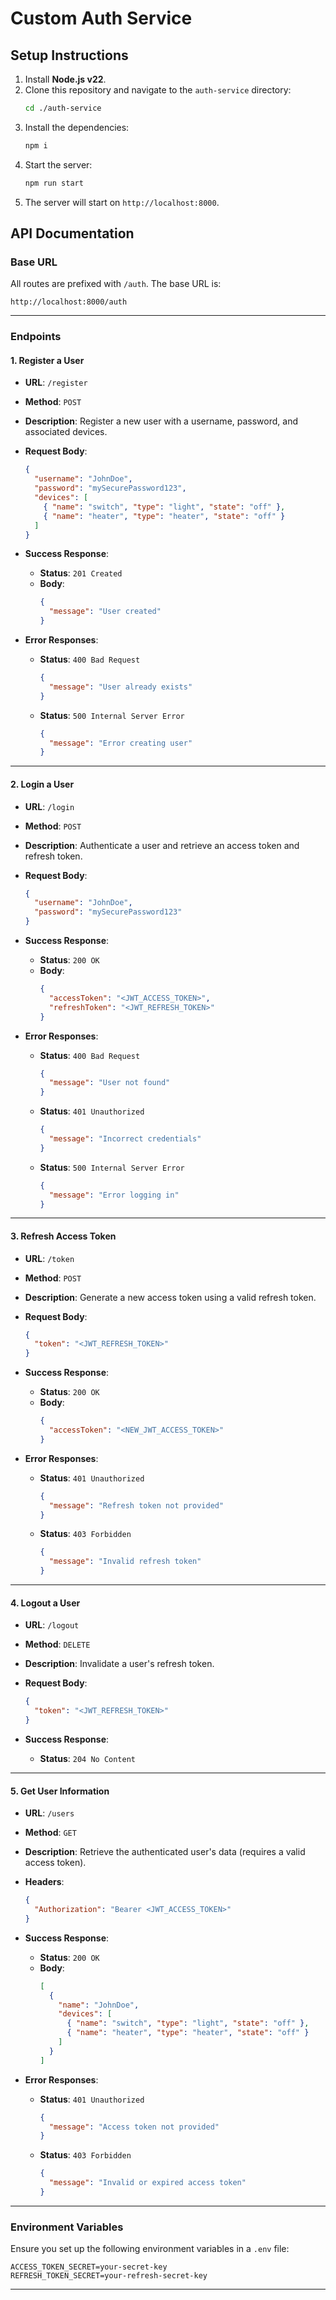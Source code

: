 # Custom Auth Service

## Setup Instructions

1. Install **Node.js v22**.
2. Clone this repository and navigate to the `auth-service` directory:
   ```bash
   cd ./auth-service
   ```
3. Install the dependencies:
   ```bash
   npm i
   ```
4. Start the server:
   ```bash
   npm run start
   ```
5. The server will start on `http://localhost:8000`.
## API Documentation

### Base URL
All routes are prefixed with `/auth`. The base URL is:
```
http://localhost:8000/auth
```

---

### Endpoints

#### **1. Register a User**

- **URL**: `/register`
- **Method**: `POST`
- **Description**: Register a new user with a username, password, and associated devices.

- **Request Body**:
  ```json
  {
    "username": "JohnDoe",
    "password": "mySecurePassword123",
    "devices": [
      { "name": "switch", "type": "light", "state": "off" },
      { "name": "heater", "type": "heater", "state": "off" }
    ]
  }
  ```

- **Success Response**:
  - **Status**: `201 Created`
  - **Body**:
    ```json
    {
      "message": "User created"
    }
    ```

- **Error Responses**:
  - **Status**: `400 Bad Request`
    ```json
    {
      "message": "User already exists"
    }
    ```
  - **Status**: `500 Internal Server Error`
    ```json
    {
      "message": "Error creating user"
    }
    ```

---

#### **2. Login a User**

- **URL**: `/login`
- **Method**: `POST`
- **Description**: Authenticate a user and retrieve an access token and refresh token.

- **Request Body**:
  ```json
  {
    "username": "JohnDoe",
    "password": "mySecurePassword123"
  }
  ```

- **Success Response**:
  - **Status**: `200 OK`
  - **Body**:
    ```json
    {
      "accessToken": "<JWT_ACCESS_TOKEN>",
      "refreshToken": "<JWT_REFRESH_TOKEN>"
    }
    ```

- **Error Responses**:
  - **Status**: `400 Bad Request`
    ```json
    {
      "message": "User not found"
    }
    ```
  - **Status**: `401 Unauthorized`
    ```json
    {
      "message": "Incorrect credentials"
    }
    ```
  - **Status**: `500 Internal Server Error`
    ```json
    {
      "message": "Error logging in"
    }
    ```

---

#### **3. Refresh Access Token**

- **URL**: `/token`
- **Method**: `POST`
- **Description**: Generate a new access token using a valid refresh token.

- **Request Body**:
  ```json
  {
    "token": "<JWT_REFRESH_TOKEN>"
  }
  ```

- **Success Response**:
  - **Status**: `200 OK`
  - **Body**:
    ```json
    {
      "accessToken": "<NEW_JWT_ACCESS_TOKEN>"
    }
    ```

- **Error Responses**:
  - **Status**: `401 Unauthorized`
    ```json
    {
      "message": "Refresh token not provided"
    }
    ```
  - **Status**: `403 Forbidden`
    ```json
    {
      "message": "Invalid refresh token"
    }
    ```

---

#### **4. Logout a User**

- **URL**: `/logout`
- **Method**: `DELETE`
- **Description**: Invalidate a user's refresh token.

- **Request Body**:
  ```json
  {
    "token": "<JWT_REFRESH_TOKEN>"
  }
  ```

- **Success Response**:
  - **Status**: `204 No Content`

---

#### **5. Get User Information**

- **URL**: `/users`
- **Method**: `GET`
- **Description**: Retrieve the authenticated user's data (requires a valid access token).

- **Headers**:
  ```json
  {
    "Authorization": "Bearer <JWT_ACCESS_TOKEN>"
  }
  ```

- **Success Response**:
  - **Status**: `200 OK`
  - **Body**:
    ```json
    [
      {
        "name": "JohnDoe",
        "devices": [
          { "name": "switch", "type": "light", "state": "off" },
          { "name": "heater", "type": "heater", "state": "off" }
        ]
      }
    ]
    ```

- **Error Responses**:
  - **Status**: `401 Unauthorized`
    ```json
    {
      "message": "Access token not provided"
    }
    ```
  - **Status**: `403 Forbidden`
    ```json
    {
      "message": "Invalid or expired access token"
    }
    ```

---

### Environment Variables
Ensure you set up the following environment variables in a `.env` file:

```plaintext
ACCESS_TOKEN_SECRET=your-secret-key
REFRESH_TOKEN_SECRET=your-refresh-secret-key
```

---
